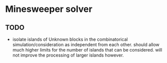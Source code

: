 # Minesweeper solver

## TODO

* isolate islands of Unknown blocks in the combinatorical simulation/consideration as independent from each other. should allow much higher limits for the number of islands that can be considered. will not improve the processing of larger islands however.
